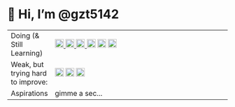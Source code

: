 # 👋 Hi, I’m @gzt5142


<table>
  <tr>
    <td>Doing (& Still Learning)</td>
    <td width=600px>
      <div>
      <a href="https://www.qgis.org/"> <img height='20' src='https://www.qgis.org/en/_static/logo.png'> </a>
      <a href="https://www.python.org/"> <img height='20' src='https://docs.python.org/3/_static/py.svg'> </a>
      <a href="https://jupyter.org/"> <img height = '20' src='https://jupyter.org/assets/logos/logomark-orangebody-greyplanets.svg'> </a>
      <a href="https://github.com"><img height='20' src="https://github.githubassets.com/images/modules/logos_page/GitHub-Mark.png"></a>
      <a href="https://gitlab.com"><img height='20' src='https://about.gitlab.com/images/press/press-kit-icon.svg'></a>
      <a href="https://www.esri.com"><img height='20' src="https://pro.arcgis.com/en/pro-app/img/enable-pro.png"></a>
      </div>
    </td>
  </tr>
  <tr>
    <td>Weak, but trying hard to improve:</td>
    <td>
      <div>
        <a href="https://www.w3.org/"><img height='20' src='https://www.w3.org/html/logo/downloads/HTML5_Badge.svg'></a>
        <a href="https://www.w3.org/Style/CSS/"><img height='20' src="https://upload.wikimedia.org/wikipedia/commons/6/62/CSS3_logo.svg"></a>
        <a href='https://blender.org/'><img height='20' src='https://download.blender.org/branding/square/blender_icon_256x256.png'></a>
      </div>
    </td>
  </tr>
  <tr>
    <td>Aspirations</td>
    <td>
      gimme a sec... 
    </td>
  </tr>
      
</table>

